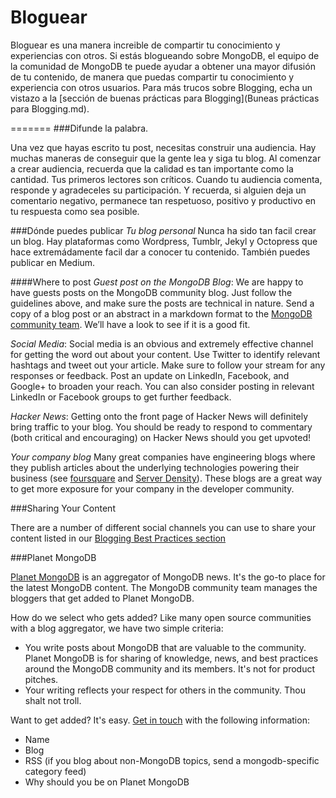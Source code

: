 Bloguear
========

Bloguear es una manera increible de compartir tu conocimiento y experiencias con otros. Si estás blogueando sobre MongoDB, el equipo de la comunidad de MongoDB te puede ayudar a obtener una mayor difusión de tu contenido, de manera que puedas compartir tu conocimiento y experiencia con otros usuarios. Para más trucos sobre Blogging, echa un vistazo a la [sección de buenas prácticas para Blogging](Buneas prácticas para Blogging.md).

=======
###Difunde la palabra.

Una vez que hayas escrito tu post, necesitas construir una audiencia. Hay muchas maneras de conseguir que la gente lea y siga tu blog. Al comenzar a crear audiencia, recuerda que la calidad es tan importante como la cantidad. Tus primeros lectores son críticos. Cuando tu audiencia comenta, responde y agradeceles su participación. Y recuerda, si alguien deja un comentario negativo, permanece tan respetuoso, positivo y productivo en tu respuesta como sea posible.


###Dónde puedes publicar
_Tu blog personal_ Nunca ha sido tan facil crear un blog. Hay plataformas como Wordpress, Tumblr, Jekyl y Octopress que hace extremádamente facil dar a conocer tu contenido. También puedes publicar en Medium.

####Where to post
_Guest post on the MongoDB Blog_: We are happy to have guests posts on the MongoDB community blog. Just follow the guidelines above, and make sure the posts are technical in nature. Send a copy of a blog post or an abstract in a markdown format to the [MongoDB community team](mailto:meetups@mongodb.com). We’ll have a look to see if it is a good fit.

_Social Media_: Social media is an obvious and extremely effective channel for getting the word out about your content. Use Twitter to identify relevant hashtags and tweet out your article. Make sure to follow your stream for any responses or feedback. Post an update on LinkedIn, Facebook, and Google+ to broaden your reach. You can also consider posting in relevant LinkedIn or Facebook groups to get further feedback.

_Hacker News_: Getting onto the front page of Hacker News will definitely bring traffic to your blog. You should be ready to respond to commentary (both critical and encouraging) on Hacker News should you get upvoted!

_Your company blog_ Many great companies have engineering blogs where they publish articles about the underlying technologies powering their business (see [foursquare](http://engineering.foursquare.com/) and [Server Density](https://blog.serverdensity.com/)). These blogs are a great way to get more exposure for your company in the developer community.

###Sharing Your Content 

There are a number of different social channels you can use to share your content listed in our [Blogging Best Practices section](blogging_best_practices.md#spread-the-word)

###Planet MongoDB

[Planet MongoDB](http://planet.mongodb.org/) is an aggregator of MongoDB news. It's the go-to place for the latest MongoDB content. The MongoDB community team manages the bloggers that get added to Planet MongoDB.

How do we select who gets added? Like many open source communities with a blog aggregator, we have two simple criteria:

* You write posts about MongoDB that are valuable to the community. Planet MongoDB is for sharing of knowledge, news, and best practices around the MongoDB community and its members. It's not for product pitches.
* Your writing reflects your respect for others in the community. Thou shalt not troll.

Want to get added? It's easy. [Get in touch](mailto:meetups@mongodb.com) with the following information:

* Name
* Blog
* RSS (if you blog about non-MongoDB topics, send a mongodb-specific category feed)
* Why should you be on Planet MongoDB
